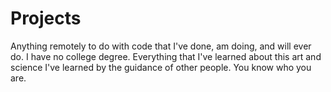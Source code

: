 # Projects
Anything remotely to do with code that I've done, am doing, and will ever do. I have no college degree. Everything that I've learned about this art and science I've learned by the guidance of other people. You know who you are.
